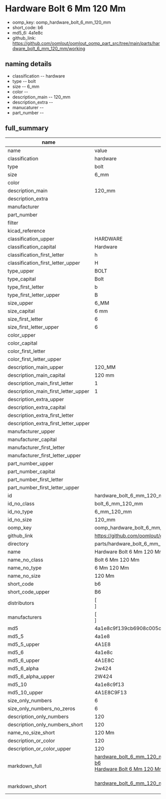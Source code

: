 # Hardware Bolt 6 Mm 120 Mm

  
* oomp_key: oomp_hardware_bolt_6_mm_120_mm 
* short_code: b6
* md5_6: 4a1e8c  
* github_link: https://github.com/oomlout/oomlout_oomp_part_src/tree/main/parts/hardware_bolt_6_mm_120_mm/working  
## naming details
* classification -- hardware
* type -- bolt
* size -- 6_mm
* color -- 
* description_main -- 120_mm
* description_extra -- 
* manucaturer -- 
* part_number -- 





## full_summary
| name | value | 
| --- | --- | 
| name | value | 
| classification | hardware | 
| type | bolt | 
| size | 6_mm | 
| color |  | 
| description_main | 120_mm | 
| description_extra |  | 
| manufacturer |  | 
| part_number |  | 
| filter |  | 
| kicad_reference |  | 
| classification_upper | HARDWARE | 
| classification_capital | Hardware | 
| classification_first_letter | h | 
| classification_first_letter_upper | H | 
| type_upper | BOLT | 
| type_capital | Bolt | 
| type_first_letter | b | 
| type_first_letter_upper | B | 
| size_upper | 6_MM | 
| size_capital | 6 mm | 
| size_first_letter | 6 | 
| size_first_letter_upper | 6 | 
| color_upper |  | 
| color_capital |  | 
| color_first_letter |  | 
| color_first_letter_upper |  | 
| description_main_upper | 120_MM | 
| description_main_capital | 120 mm | 
| description_main_first_letter | 1 | 
| description_main_first_letter_upper | 1 | 
| description_extra_upper |  | 
| description_extra_capital |  | 
| description_extra_first_letter |  | 
| description_extra_first_letter_upper |  | 
| manufacturer_upper |  | 
| manufacturer_capital |  | 
| manufacturer_first_letter |  | 
| manufacturer_first_letter_upper |  | 
| part_number_upper |  | 
| part_number_capital |  | 
| part_number_first_letter |  | 
| part_number_first_letter_upper |  | 
| id | hardware_bolt_6_mm_120_mm | 
| id_no_class | bolt_6_mm_120_mm | 
| id_no_type | 6_mm_120_mm | 
| id_no_size | 120_mm | 
| oomp_key | oomp_hardware_bolt_6_mm_120_mm | 
| github_link | https://github.com/oomlout/oomlout_oomp_part_src/tree/main/parts/hardware_bolt_6_mm_120_mm/working | 
| directory | parts/hardware_bolt_6_mm_120_mm | 
| name | Hardware Bolt 6 Mm 120 Mm | 
| name_no_class | Bolt 6 Mm 120 Mm | 
| name_no_type | 6 Mm 120 Mm | 
| name_no_size | 120 Mm | 
| short_code | b6 | 
| short_code_upper | B6 | 
| distributors | [<br>] | 
| manufacturers | [<br>] | 
| md5 | 4a1e8c9f139cb6908c005c3ffdc39fe5 | 
| md5_5 | 4a1e8 | 
| md5_5_upper | 4A1E8 | 
| md5_6 | 4a1e8c | 
| md5_6_upper | 4A1E8C | 
| md5_6_alpha | 2w424 | 
| md5_6_alpha_upper | 2W424 | 
| md5_10 | 4a1e8c9f13 | 
| md5_10_upper | 4A1E8C9F13 | 
| size_only_numbers | 6 | 
| size_only_numbers_no_zeros | 6 | 
| description_only_numbers | 120 | 
| description_only_numbers_short | 120 | 
| name_no_size_short | 120 Mm | 
| description_or_color | 120 | 
| description_or_color_upper | 120 | 
| markdown_full | [hardware_bolt_6_mm_120_mm](https://github.com/oomlout/oomlout_oomp_part_src/tree/main/parts/hardware_bolt_6_mm_120_mm/working)<br>[b6](https://github.com/oomlout/oomlout_oomp_part_src/tree/main/parts/hardware_bolt_6_mm_120_mm/working)<br>[Hardware Bolt 6 Mm 120 Mm](https://github.com/oomlout/oomlout_oomp_part_src/tree/main/parts/hardware_bolt_6_mm_120_mm/working)<br><br> | 
| markdown_short | [hardware_bolt_6_mm_120_mm](https://github.com/oomlout/oomlout_oomp_part_src/tree/main/parts/hardware_bolt_6_mm_120_mm/working)<br><br> | 
